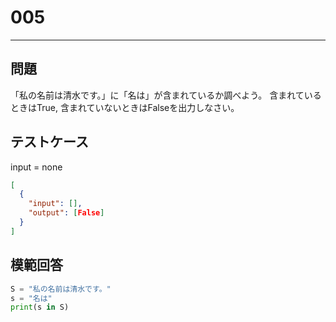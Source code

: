 # 005

---

## 問題

「私の名前は清水です。」に「名は」が含まれているか調べよう。
含まれているときはTrue, 含まれていないときはFalseを出力しなさい。

## テストケース

input = none

```json
[
  {
    "input": [],
    "output": [False]
  }
]
```

## 模範回答

```python
S = "私の名前は清水です。"
s = "名は"
print(s in S)
```
